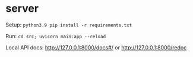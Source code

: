 # server

Setup: `python3.9 pip install -r requirements.txt`

Run: `cd src; uvicorn main:app --reload`

Local API docs: http://127.0.0.1:8000/docs#/ or http://127.0.0.1:8000/redoc

